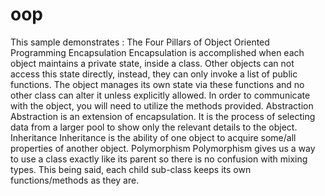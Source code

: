 # oop
This sample demonstrates : The Four Pillars of Object Oriented Programming
Encapsulation
     Encapsulation is accomplished when each object maintains a private state, inside a class.
     Other objects can not access this state directly, instead, they can only invoke a list of public functions.
     The object manages its own state via these functions and no other class can alter it unless explicitly allowed.
     In order to communicate with the object, you will need to utilize the methods provided.
Abstraction
      Abstraction is an extension of encapsulation. It is the process of selecting data from a larger pool to show only the relevant details to the object.
Inheritance
      Inheritance is the ability of one object to acquire some/all properties of another object.
Polymorphism
      Polymorphism gives us a way to use a class exactly like its parent so there is no confusion with mixing types.
      This being said, each child sub-class keeps its own functions/methods as they are.
